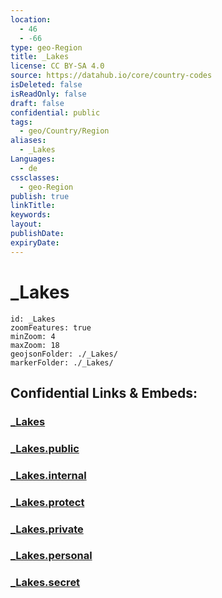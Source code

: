 ```yaml
---
location:
  - 46
  - -66
type: geo-Region
title: _Lakes
license: CC BY-SA 4.0
source: https://datahub.io/core/country-codes
isDeleted: false
isReadOnly: false
draft: false
confidential: public
tags:
  - geo/Country/Region
aliases:
  - _Lakes
Languages:
  - de
cssclasses:
  - geo-Region
publish: true
linkTitle:
keywords:
layout:
publishDate:
expiryDate:
---
```


# _Lakes

```leaflet
id: _Lakes
zoomFeatures: true 
minZoom: 4 
maxZoom: 18
geojsonFolder: ./_Lakes/
markerFolder: ./_Lakes/
```


## Confidential Links & Embeds: 

### [_Lakes](/_Standards/Earth/Continent/America~North/Canada/provinces~Canada/New_Brunswick/_Lakes.md) 

### [_Lakes.public](/_public/Earth/Continent/America~North/Canada/provinces~Canada/New_Brunswick/_Lakes.public.md) 

### [_Lakes.internal](/_internal/Earth/Continent/America~North/Canada/provinces~Canada/New_Brunswick/_Lakes.internal.md) 

### [_Lakes.protect](/_protect/Earth/Continent/America~North/Canada/provinces~Canada/New_Brunswick/_Lakes.protect.md) 

### [_Lakes.private](/_private/Earth/Continent/America~North/Canada/provinces~Canada/New_Brunswick/_Lakes.private.md) 

### [_Lakes.personal](/_personal/Earth/Continent/America~North/Canada/provinces~Canada/New_Brunswick/_Lakes.personal.md) 

### [_Lakes.secret](/_secret/Earth/Continent/America~North/Canada/provinces~Canada/New_Brunswick/_Lakes.secret.md)

